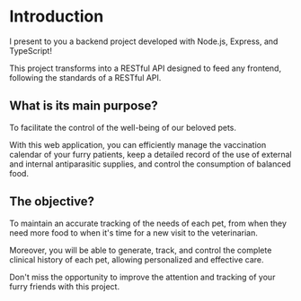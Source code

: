 # Introduction

I present to you a backend project developed with Node.js, Express, and TypeScript!

This project transforms into a RESTful API designed to feed any frontend, following the standards of a RESTful API. 

## What is its main purpose? 

To facilitate the control of the well-being of our beloved pets.

With this web application, you can efficiently manage the vaccination calendar of your furry patients, keep a detailed record of the use of external and internal antiparasitic supplies, and control the consumption of balanced food.

## The objective? 

To maintain an accurate tracking of the needs of each pet, from when they need more food to when it's time for a new visit to the veterinarian.

Moreover, you will be able to generate, track, and control the complete clinical history of each pet, allowing personalized and effective care.

Don't miss the opportunity to improve the attention and tracking of your furry friends with this project.
